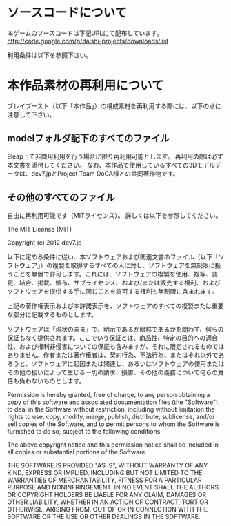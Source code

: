 ソースコードについて
====================

本ゲームのソースコードは下記URLにて配布しています。
http://code.google.com/p/daishi-projects/downloads/list

利用条件は以下を参照下さい。


本作品素材の再利用について
==========================

ブレイブースト（以下「本作品」）の構成素材を再利用する際には、以下の点に注意して下さい。


modelフォルダ配下のすべてのファイル
---------------------------

9leap上で非商用利用を行う場合に限り再利用可能とします。
再利用の際は必ず本文書を添付してください。
なお、本作品で使用しているすべての3Dモデルデータは、dev7.jpとProject Team DoGA様との共同著作物です。


その他のすべてのファイル
------------------------

自由に再利用可能です（MITライセンス）。
詳しくは以下を参照してください。


The MIT License (MIT)

Copyright (c) 2012 dev7.jp

以下に定める条件に従い、本ソフトウェアおよび関連文書のファイル（以下「ソフトウェア」）の複製を取得するすべての人に対し、ソフトウェアを無制限に扱うことを無償で許可します。これには、ソフトウェアの複製を使用、複写、変更、結合、掲載、頒布、サブライセンス、および/または販売する権利、およびソフトウェアを提供する手に同じことを許可する権利も無制限に含まれます。

上記の著作権表示および本許諾表示を、ソフトウェアのすべての複製または重要な部分に記載するものとします。

ソフトウェアは「現状のまま」で、明示であるか暗黙であるかを問わず、何らの保証もなく提供されます。ここでいう保証とは、商品性、特定の目的への適合性、および権利非侵害についての保証も含みますが、それに限定されるものではありません。作者または著作権者は、契約行為、不法行為、またはそれ以外であろうと、ソフトウェアに起因または関連し、あるいはソフトウェアの使用またはその他の扱いによって生じる一切の請求、損害、その他の義務について何らの責任も負わないものとします。

Permission is hereby granted, free of charge, to any person obtaining a copy of this software and associated documentation files (the "Software"), to deal in the Software without restriction, including without limitation the rights to use, copy, modify, merge, publish, distribute, sublicense, and/or sell copies of the Software, and to permit persons to whom the Software is furnished to do so, subject to the following conditions:

The above copyright notice and this permission notice shall be included in all copies or substantial portions of the Software.

THE SOFTWARE IS PROVIDED "AS IS", WITHOUT WARRANTY OF ANY KIND, EXPRESS OR IMPLIED, INCLUDING BUT NOT LIMITED TO THE WARRANTIES OF MERCHANTABILITY, FITNESS FOR A PARTICULAR PURPOSE AND NONINFRINGEMENT. IN NO EVENT SHALL THE AUTHORS OR COPYRIGHT HOLDERS BE LIABLE FOR ANY CLAIM, DAMAGES OR OTHER LIABILITY, WHETHER IN AN ACTION OF CONTRACT, TORT OR OTHERWISE, ARISING FROM, OUT OF OR IN CONNECTION WITH THE SOFTWARE OR THE USE OR OTHER DEALINGS IN THE SOFTWARE.
